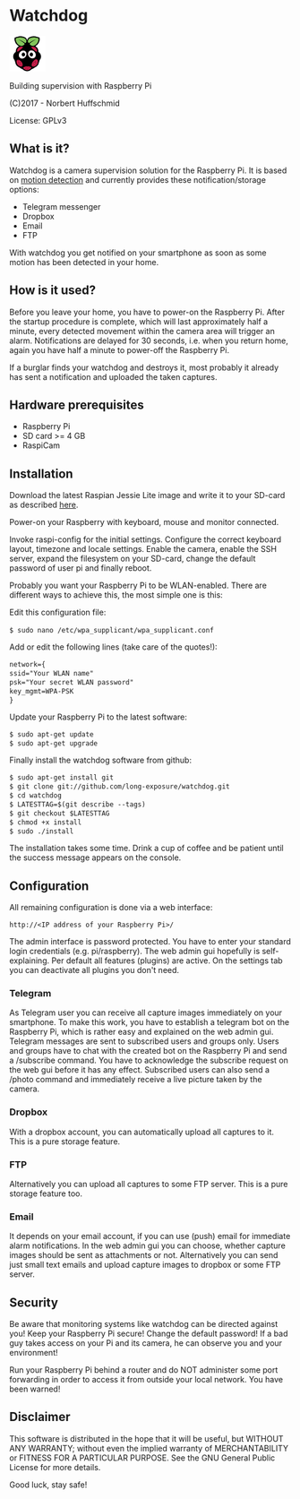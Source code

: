 # Watchdog
![Watchdog Logo](/www/watchdog-logo-64-64.png)

Building supervision with Raspberry Pi

(C)2017 - Norbert Huffschmid

License: GPLv3

## What is it?

Watchdog is a camera supervision solution for the Raspberry Pi. It is based on [motion detection](http://www.lavrsen.dk/foswiki/bin/view/Motion/WebHome) and currently provides these notification/storage options:

* Telegram messenger
* Dropbox
* Email
* FTP

With watchdog you get notified on your smartphone as soon as some motion has been detected in your home.

## How is it used?

Before you leave your home, you have to power-on the Raspberry Pi. After the startup procedure is complete, which will last approximately half a minute, every detected movement within the camera area will trigger an alarm. Notifications are delayed for 30 seconds, i.e. when you return home, again you have half a minute to power-off the Raspberry Pi.

If a burglar finds your watchdog and destroys it, most probably it already has sent a notification and uploaded the taken captures.

## Hardware prerequisites

* Raspberry Pi
* SD card >= 4 GB
* RaspiCam

## Installation

Download the latest Raspian Jessie Lite image and write it to your SD-card as
described [here](http://www.raspbian.org/).

Power-on your Raspberry with keyboard, mouse and monitor connected.

Invoke raspi-config for the initial settings. Configure the correct keyboard layout, timezone and locale settings. Enable the camera, enable the SSH server, expand the filesystem on your SD-card, change the default password of user pi and finally reboot.

Probably you want your Raspberry Pi to be WLAN-enabled. There are different ways to achieve this, the most simple one is this:

Edit this configuration file:

`$ sudo nano /etc/wpa_supplicant/wpa_supplicant.conf`

Add or edit the following lines (take care of the quotes!):
```
network={
ssid="Your WLAN name"
psk="Your secret WLAN password"
key_mgmt=WPA-PSK
}
```
Update your Raspberry Pi to the latest software:
```
$ sudo apt-get update
$ sudo apt-get upgrade
```
Finally install the watchdog software from github:
```
$ sudo apt-get install git
$ git clone git://github.com/long-exposure/watchdog.git
$ cd watchdog
$ LATESTTAG=$(git describe --tags)
$ git checkout $LATESTTAG
$ chmod +x install
$ sudo ./install
```
The installation takes some time. Drink a cup of coffee and be patient until the success message appears on the console.

## Configuration

All remaining configuration is done via a web interface:

    http://<IP address of your Raspberry Pi>/

The admin interface is password protected. You have to enter your standard login credentials (e.g. pi/raspberry). The web admin gui hopefully is self-explaining.
Per default all features (plugins) are active. On the settings tab you can deactivate all plugins you don't need.

### Telegram

As Telegram user you can receive all capture images immediately on your smartphone. To make this work, you have to establish a telegram bot on the Raspberry Pi, which is rather easy and explained on the web admin gui. Telegram messages are sent to subscribed users and groups only. Users and groups have to chat with the created bot on the Raspberry Pi and send a /subscribe command. You have to acknowledge the subscribe request on the web gui before it has any effect. Subscribed users can also send a /photo command and immediately receive a live picture taken by the camera.

### Dropbox

With a dropbox account, you can automatically upload all captures to it. This is a pure storage feature.

### FTP

Alternatively you can upload all captures to some FTP server. This is a pure storage feature too.

### Email

It depends on your email account, if you can use (push) email for immediate alarm notifications. In the web admin gui you can choose, whether capture images should be sent as attachments or not. Alternatively you can send just small text emails and upload capture images to dropbox or some FTP server.

## Security

Be aware that monitoring systems like watchdog can be directed against you! Keep your Raspberry Pi secure! Change the default password! If a bad guy takes access on your Pi and its camera, he can observe you and your environment!

Run your Raspberry Pi behind a router and do NOT administer some port forwarding in order to access it from outside your local network. You have been warned!

## Disclaimer

This software is distributed in the hope that it will be useful, but WITHOUT ANY WARRANTY; without even the implied warranty of MERCHANTABILITY or FITNESS FOR A PARTICULAR PURPOSE. See the GNU General Public License for more details.

Good luck, stay safe!
